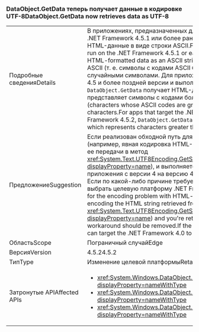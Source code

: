 ### <a name="dataobjectgetdata-now-retrieves-data-as-utf-8"></a><span data-ttu-id="8a4b0-101">DataObject.GetData теперь получает данные в кодировке UTF-8</span><span class="sxs-lookup"><span data-stu-id="8a4b0-101">DataObject.GetData now retrieves data as UTF-8</span></span>

|   |   |
|---|---|
|<span data-ttu-id="8a4b0-102">Подробные сведения</span><span class="sxs-lookup"><span data-stu-id="8a4b0-102">Details</span></span>|<span data-ttu-id="8a4b0-103">В приложениях, предназначенных для .NET Framework 4 или выполняющихся в .NET Framework 4.5.1 или более ранних версий, <code>DataObject.GetData</code> получает HTML-данные в виде строки ASCII.</span><span class="sxs-lookup"><span data-stu-id="8a4b0-103">For apps that target the .NET Framework 4 or that run on the .NET Framework 4.5.1 or earlier versions, <code>DataObject.GetData</code> retrieves HTML-formatted data as an ASCII string.</span></span> <span data-ttu-id="8a4b0-104">В результате символы, не относящиеся к ASCII (т. е. символы с кодами ASCII больше 0x7F), представляются двумя случайными символами. Для приложений, предназначенных для NET Framework 4.5 и более поздней версии и выполняемых в .NET Framework 4.5.2, <code>DataObject.GetData</code> получает HTML-данные в формате UTF-8, который правильно представляет символы с кодами более 0x7F.</span><span class="sxs-lookup"><span data-stu-id="8a4b0-104">As a result, non-ASCII characters (characters whose ASCII codes are greater than 0x7F) are represented by two random characters.For apps that target the .NET Framework 4.5 or later and run on the .NET Framework 4.5.2, <code>DataObject.GetData</code> retrieves HTML-formatted data as UTF-8, which represents characters greater than 0x7F correctly.</span></span>|
|<span data-ttu-id="8a4b0-105">Предложение</span><span class="sxs-lookup"><span data-stu-id="8a4b0-105">Suggestion</span></span>|<span data-ttu-id="8a4b0-106">Если реализован обходной путь для проблемы с кодировкой HTML-строк (например, явная кодировка HTML-строки, полученной из буфера обмена, путем ее передачи в метод <xref:System.Text.UTF8Encoding.GetString(System.Byte[],System.Int32,System.Int32)?displayProperty=name>), и выполняется изменение целевой платформы приложения с версии 4 на версию 4.5, этот обходной путь необходимо удалить. Если по какой-либо причине требуется старое поведение, для приложения можно выбрать целевую платформу .NET Framework 4.0.</span><span class="sxs-lookup"><span data-stu-id="8a4b0-106">If you implemented a workaround for the encoding problem with HTML-formatted strings (for example, by explicitly encoding the HTML string retrieved from the Clipboard by passing it to <xref:System.Text.UTF8Encoding.GetString(System.Byte[],System.Int32,System.Int32)?displayProperty=name>) and you're retargeting your app from version 4 to 4.5, that workaround should be removed.If the old behavior is needed for some reason, the app can target the .NET Framework 4.0 to get that behavior.</span></span>|
|<span data-ttu-id="8a4b0-107">Область</span><span class="sxs-lookup"><span data-stu-id="8a4b0-107">Scope</span></span>|<span data-ttu-id="8a4b0-108">Пограничный случай</span><span class="sxs-lookup"><span data-stu-id="8a4b0-108">Edge</span></span>|
|<span data-ttu-id="8a4b0-109">Версия</span><span class="sxs-lookup"><span data-stu-id="8a4b0-109">Version</span></span>|<span data-ttu-id="8a4b0-110">4.5.2</span><span class="sxs-lookup"><span data-stu-id="8a4b0-110">4.5.2</span></span>|
|<span data-ttu-id="8a4b0-111">Тип</span><span class="sxs-lookup"><span data-stu-id="8a4b0-111">Type</span></span>|<span data-ttu-id="8a4b0-112">Изменение целевой платформы</span><span class="sxs-lookup"><span data-stu-id="8a4b0-112">Retargeting</span></span>|
|<span data-ttu-id="8a4b0-113">Затронутые API</span><span class="sxs-lookup"><span data-stu-id="8a4b0-113">Affected APIs</span></span>|<ul><li><xref:System.Windows.DataObject.GetData(System.String)?displayProperty=nameWithType></li><li><xref:System.Windows.DataObject.GetData(System.Type)?displayProperty=nameWithType></li><li><xref:System.Windows.DataObject.GetData(System.String,System.Boolean)?displayProperty=nameWithType></li></ul>|

